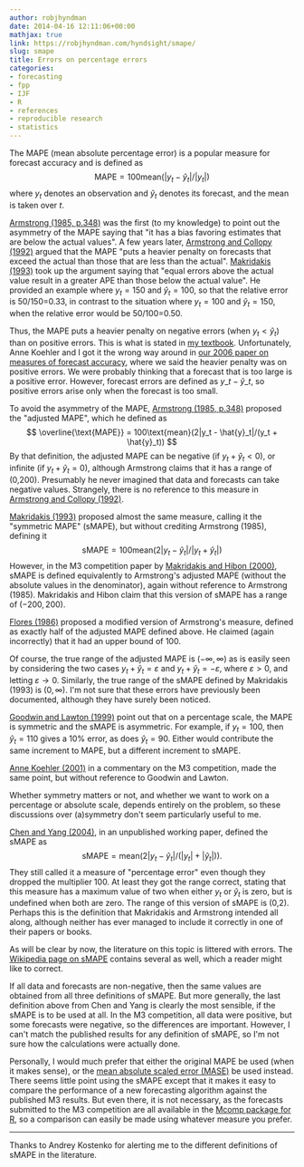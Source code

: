 ```yaml
---
author: robjhyndman
date: 2014-04-16 12:11:06+00:00
mathjax: true
link: https://robjhyndman.com/hyndsight/smape/
slug: smape
title: Errors on percentage errors
categories:
- forecasting
- fpp
- IJF
- R
- references
- reproducible research
- statistics
---
```


The MAPE (mean absolute percentage error) is a popular measure for forecast accuracy and is defined as
$$
\text{MAPE} = 100\text{mean}(|y_t - \hat{y}_t|/|y_t|)
$$
where $y_t$ denotes an observation and $\hat{y}_t$ denotes its forecast, and the mean is taken over $t$.

[Armstrong (1985, p.348)](http://www.forecastingprinciples.com/files/LRF-Ch13b.pdf) was the first (to my knowledge) to point out the asymmetry of the MAPE saying that "it has a bias favoring estimates that are below the actual values".<!-- more --> A few years later, [Armstrong and Collopy (1992)](http://dx.doi.org/10.1016/0169-2070%2892%2990008-W) argued that the MAPE "puts a heavier penalty on forecasts that exceed the actual than those that are less than the actual". [Makridakis (1993)](http://dx.doi.org/10.1016/0169-2070%2893%2990079-3) took up the argument saying that "equal errors above the actual value result in a greater APE than those below the actual value". He provided an example where $y_t=150$ and $\hat{y}_t=100$, so that the relative error is 50/150=0.33, in contrast to the situation where $y_t=100$ and $\hat{y}_t=150$, when the relative error would be 50/100=0.50.




Thus, the MAPE puts a heavier penalty on negative errors (when $y_t < {\hat{y}_t}$) than on positive errors. This is what is stated in [my textbook](http://www.otexts.org/fpp/2/5). Unfortunately, Anne Koehler and I got it the wrong way around in [our 2006 paper on measures of forecast accuracy](/publications/another-look-at-measures-of-forecast-accuracy/), where we said the heavier penalty was on positive errors. We were probably thinking that a forecast that is too large is a positive error. However, forecast errors are defined as $y\_t - \hat{y}\_{t}$, so positive errors arise only when the forecast is too small.




  


To avoid the asymmetry of the MAPE, [Armstrong (1985, p.348)](http://www.forecastingprinciples.com/files/LRF-Ch13b.pdf) proposed the "adjusted MAPE", which he defined as
$$
\overline{\text{MAPE}} = 100\text{mean}(2|y_t - \hat{y}_t|/(y_t + \hat{y}_t))
$$
By that definition, the adjusted MAPE can be negative (if $y_t+\hat{y}_t < 0$), or infinite (if $y_t+\hat{y}_t=0$), although Armstrong claims that it has a range of (0,200). Presumably he never imagined that data and forecasts can take negative values. Strangely, there is no reference to this measure in [Armstrong and Collopy (1992)](http://dx.doi.org/10.1016/0169-2070(92)90008-W).

[Makridakis (1993)](http://dx.doi.org/10.1016/0169-2070(93)90079-3) proposed almost the same measure, calling it the "symmetric MAPE" (sMAPE), but without crediting Armstrong (1985), defining it
$$
\text{sMAPE} = 100\text{mean}(2|y_t - \hat{y}_t|/|y_t + \hat{y}_t|)
$$
However, in the M3 competition paper by [Makridakis and Hibon (2000)](http://dx.doi.org/10.1016/S0169-2070%2800%2900057-1), sMAPE is defined equivalently to Armstrong's adjusted MAPE (without the absolute values in the denominator), again without reference to Armstrong (1985). Makridakis and Hibon claim that this version of sMAPE has a range of $(-200,200)$.

[Flores (1986)](http://dx.doi.org/10.1016/0305-0483(86)90013-7) proposed a modified version of Armstrong's measure, defined as exactly half of the adjusted MAPE defined above. He claimed (again incorrectly) that it had an upper bound of 100.

Of course, the true range of the adjusted MAPE is $(-\infty,\infty)$ as is easily seen by considering the two cases $y_t+\hat{y}_t = \varepsilon$ and $y_t+\hat{y}_t = -\varepsilon$, where $\varepsilon>0$, and letting $\varepsilon\rightarrow0$. Similarly, the true range of the sMAPE defined by Makridakis (1993) is $(0,\infty)$. I'm not sure that these errors have previously been documented, although they have surely been noticed.

[Goodwin and Lawton (1999)](http://dx.doi.org/10.1016/S0169-2070%2899%2900007-2) point out that on a percentage scale, the MAPE is symmetric and the sMAPE is asymmetric. For example, if $y_t =100$, then $\hat{y}_t=110$ gives a 10% error, as does $\hat{y}_t=90$. Either would contribute the same increment to MAPE, but a different increment to sMAPE.

[Anne Koehler (2001)](http://dx.doi.org/10.1016/S0169-2070%2801%2900119-4) in a commentary on the M3 competition, made the same point, but without reference to Goodwin and Lawton.

Whether symmetry matters or not, and whether we want to work on a percentage or absolute scale, depends entirely on the problem, so these discussions over (a)symmetry don't seem particularly useful to me.

[Chen and Yang (2004)](https://www.researchgate.net/publication/228774888_Assessing_forecast_accuracy_measures), in an unpublished working paper, defined the sMAPE as
$$
\text{sMAPE} = \text{mean}(2|y_t - \hat{y}_t|/(|y_t| + |\hat{y}_t|)).
$$
They still called it a measure of "percentage error" even though they dropped the multiplier 100. At least they got the range correct, stating that this measure has a maximum value of two when either $y_t$ or $\hat{y}_t$ is zero, but is undefined when both are zero. The range of this version of sMAPE is (0,2). Perhaps this is the definition that Makridakis and Armstrong intended all along, although neither has ever managed to include it correctly in one of their papers or books.

As will be clear by now, the literature on this topic is littered with errors. The [Wikipedia page on sMAPE](http://en.wikipedia.org/wiki/Symmetric_mean_absolute_percentage_error) contains several as well, which a reader might like to correct.

If all data and forecasts are non-negative, then the same values are obtained from all three definitions of sMAPE. But more generally, the last definition above from Chen and Yang is clearly the most sensible, if the sMAPE is to be used at all. In the M3 competition, all data were positive, but some forecasts were negative, so the differences are important. However, I can't match the published results for any definition of sMAPE, so I'm not sure how the calculations were actually done.

Personally, I would much prefer that either the original MAPE be used (when it makes sense), or the [mean absolute scaled error (MASE)](http://en.wikipedia.org/wiki/Mean_absolute_scaled_error) be used instead. There seems little point using the sMAPE except that it makes it easy to compare the performance of a new forecasting algorithm against the published M3 results. But even there, it is not necessary, as the forecasts submitted to the M3 competition are all available in the [Mcomp package for R](http://cran.r-project.org/web/packages/Mcomp/), so a comparison can easily be made using whatever measure you prefer.



* * *



Thanks to Andrey Kostenko for alerting me to the different definitions of sMAPE in the literature.
